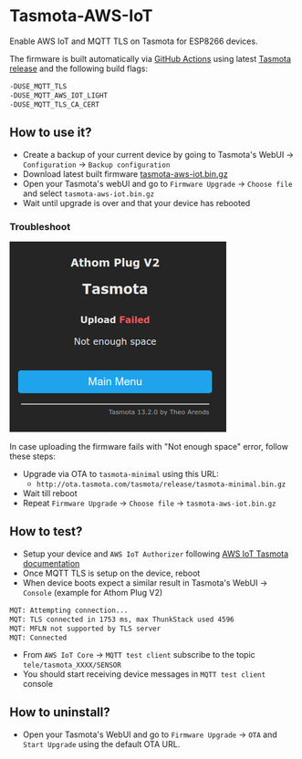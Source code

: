 # Tasmota-AWS-IoT

Enable AWS IoT and MQTT TLS on Tasmota for ESP8266  devices.

The firmware is built automatically via [GitHub Actions](https://github.com/dlime/Tasmota-AWS-IoT/blob/main/.github/workflows/compile_firmware_image.yml) using latest [Tasmota release](https://github.com/arendst/Tasmota/releases/latest) and the following build flags:
```
-DUSE_MQTT_TLS 
-DUSE_MQTT_AWS_IOT_LIGHT 
-DUSE_MQTT_TLS_CA_CERT
```

## How to use it?

* Create a backup of your current device by going to Tasmota's WebUI -> `Configuration` -> `Backup configuration`
* Download latest built firmware [tasmota-aws-iot.bin.gz](https://github.com/dlime/Tasmota-AWS-IoT/releases/latest)
* Open your Tasmota's webUI and go to `Firmware Upgrade` -> `Choose file` and select `tasmota-aws-iot.bin.gz`
* Wait until upgrade is over and that your device has rebooted

### Troubleshoot
![screenshot_upload_failed.png](docs%2Fscreenshot_upload_failed.png)

In case uploading the firmware fails with "Not enough space" error, follow these steps:
* Upgrade via OTA to `tasmota-minimal` using this URL:
  * `http://ota.tasmota.com/tasmota/release/tasmota-minimal.bin.gz`
* Wait till reboot
* Repeat `Firmware Upgrade` -> `Choose file` -> `tasmota-aws-iot.bin.gz`

## How to test?
* Setup your device and  `AWS IoT Authorizer` following [AWS IoT Tasmota documentation](https://tasmota.github.io/docs/AWS-IoT/#how-to-configure)
* Once MQTT TLS is setup on the device, reboot
* When device boots expect a similar result in Tasmota's WebUI -> `Console` (example for Athom Plug V2)
```
MQT: Attempting connection...
MQT: TLS connected in 1753 ms, max ThunkStack used 4596
MQT: MFLN not supported by TLS server
MQT: Connected
```
* From `AWS IoT Core` -> `MQTT test client` subscribe to the topic `tele/tasmota_XXXX/SENSOR`
* You should start receiving device messages in `MQTT test client` console

## How to uninstall?
* Open your Tasmota's WebUI and go to `Firmware Upgrade` -> `OTA` and `Start Upgrade` using the default OTA URL.
